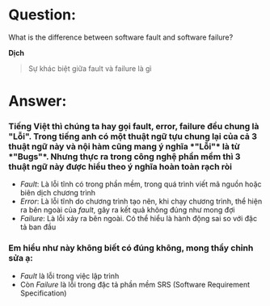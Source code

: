 # **Question:** 
What is the difference between software fault and software failure?

**Dịch**
> Sự khác biệt giữa fault và failure là gì

# **Answer:**
<h3>Tiếng Việt thì chúng ta hay gọi fault, error, failure đều chung là "Lỗi". Trong tiếng anh có một thuật ngữ tựu chung lại của cả 3 thuật ngữ này và nội hàm cũng mang ý nghĩa *"Lỗi"* là từ *"Bugs"*. Nhưng thực ra trong công nghệ phần mềm thì 3 thuật ngữ này được hiểu theo ý nghĩa hoàn toàn rạch ròi </h3>

* *Fault*: Là lỗi tĩnh có trong phần mềm, trong quá trình viết mã nguồn hoặc biên dịch chương trình
* *Error*: Là lỗi tĩnh do chương trình tạo nên, khi chạy chương trình, thể hiện ra bên ngoài của *fault*, gây ra kết quả không đúng như mong đợi
* *Failure*: Là lỗi xảy ra bên ngoài. Có thể hiểu là hành động sai so với đặc tả ban đầu

<h3>Em hiểu như này không biết có đúng không, mong thầy chỉnh sửa ạ:</h3>

* *Fault* là lỗi trong việc lập trình
* Còn *Failure* là lỗi trong đặc tả phần mềm SRS (Software Requirement Specification)